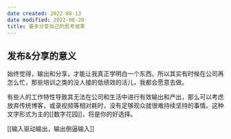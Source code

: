 ```yaml
---
date created: 2022-08-13
date modified: 2022-08-20
title: 要多分享自己的思考成果
---
```


## 发布&分享的意义

始终觉得，输出和分享，才能让我真正学明白一个东西。所以其实有时候在公司再怎么忙，那些培训之类的没人接的低绩效的活儿，我都会愿意去做。

有些人的工作特性导致其无法在公司和生活中进行有效输出和产出，那么可以考虑放弃传统博客，或录视频等相对耗时，没有足够观众就很难持续坚持的事情。这种文字形式为主的[[数字花园]]，将是你的好选择。

[[输入驱动输出，输出倒逼输入]]
